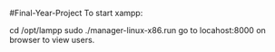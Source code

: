 #Final-Year-Project
To start xampp:

cd /opt/lampp
sudo ./manager-linux-x86.run
go to locahost:8000 on browser to view users.